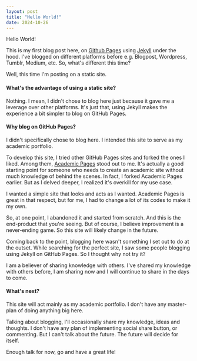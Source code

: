 ```yaml
---
layout: post
title: "Hello World!"
date: 2024-10-26
---
```


Hello World!

This is my first blog post here, on [Github Pages](https://pages.github.com/) using [Jekyll](https://jekyllrb.com/) under the hood. I've blogged on different platforms before e.g. Blogpost, Wordpress, Tumblr, Medium, etc. So, what's different this time? 

Well, this time I'm posting on a static site. 

#### What's the advantage of using a static site?

Nothing. I mean, I didn't chose to blog here just because it gave me a leverage over other platforms. It's just that, using Jekyll makes the experience a bit simpler to blog on GitHub Pages.

#### Why blog on GitHub Pages?

I didn't specifically chose to blog here. I intended this site to serve as my academic portfolio. 

To develop this site, I tried other GitHub Pages sites and forked the ones I liked. Among them, [Academic Pages](https://academicpages.github.io/) stood out to me. It's actually a good starting point for someone who needs to create an academic site without much knowledge of behind the scenes. In fact, I forked Academic Pages earlier. But as I delved deeper, I realized it's overkill for my use case. 

I wanted a simple site that looks and acts as I wanted. Academic Pages is great in that respect, but for me, I had to change a lot of its codes to make it my own. 

So, at one point, I abandoned it and started from scratch. And this is the end-product that you're seeing. But of course, I believe improvement is a never-ending game. So this site will likely change in the future.

Coming back to the point, blogging here wasn't something I set out to do at the outset. While searching for the perfect site, I saw some people blogging using Jekyll on GitHub Pages. So I thought why not try it? 

I am a believer of sharing knowledge with others. I've shared my knowledge with others before, I am sharing now and I will continue to share in the days to come.

#### What's next?

This site will act mainly as my academic portfolio. I don't have any master-plan of doing anything big here. 

Talking about blogging, I'll occasionally share my knowledge, ideas and thoughts. I don't have any plan of implementing social share button, or commenting. But I can't talk about the future. The future will decide for itself.

Enough talk for now, go and have a great life!